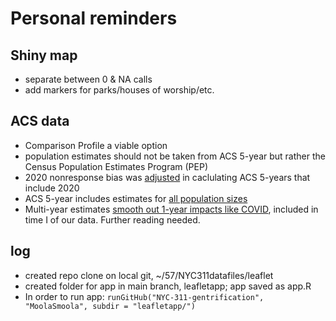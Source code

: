 # Personal reminders

## Shiny map
* separate between 0 & NA calls
* add markers for parks/houses of worship/etc.

## ACS data
* Comparison Profile a viable option
* population estimates should not be taken from ACS 5-year but rather the Census Population Estimates Program (PEP)
* 2020 nonresponse bias was [adjusted](https://www.census.gov/programs-surveys/acs/technical-documentation/user-notes/2022-03.html) in caclulating ACS 5-years that include 2020
* ACS 5-year includes estimates for [all population sizes](https://www.census.gov/programs-surveys/acs/guidance/estimates.html)
* Multi-year estimates [smooth out 1-year impacts like COVID](https://www.census.gov/newsroom/blogs/random-samplings/2022/03/period-estimates-american-community-survey.html), included in time I of our data. Further reading needed.

## log 
* created repo clone on local git, ~/57/NYC311datafiles/leaflet
* created folder for app in main branch, leafletapp; app saved as app.R
* In order to run app: `runGitHub("NYC-311-gentrification", "MoolaSmoola", subdir = "leafletapp/")`
